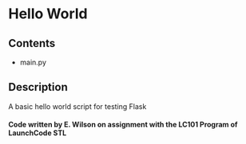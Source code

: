 # Hello World

## Contents
* main.py

## Description
A basic hello world script for testing Flask

#### Code written by E. Wilson on assignment with the LC101 Program of LaunchCode STL
